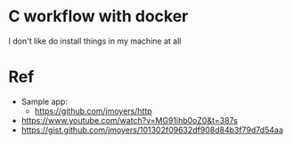 # C workflow with docker

I don't like do install things in my machine at all

# Ref
- Sample app:
    - https://github.com/jmoyers/http
- https://www.youtube.com/watch?v=MG91ihb0oZ0&t=387s
- https://gist.github.com/jmoyers/101302f09632df908d84b3f79d7d54aa